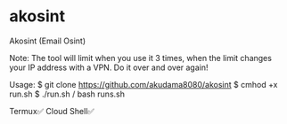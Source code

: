 # akosint
Akosint (Email Osint)

Note:
The tool will limit when you use it 3 times, when the limit changes your IP address with a VPN. Do it over and over again!

Usage:
$ git clone https://github.com/akudama8080/akosint
$ cmhod +x run.sh
$ ./run.sh / bash runs.sh

Termux✅
Cloud Shell✅
